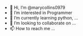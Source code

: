 - 👋 Hi, I’m @marycollins0979
- 👀 I’m interested in Programmer
- 🌱 I’m currently learning python, ...
- 💞️ I’m looking to collaborate on ...
- 📫 How to reach me ...

<!---
marycollins0979/marycollins0979 is a ✨ special ✨ repository because its `README.md` (this file) appears on your GitHub profile.
You can click the Preview link to take a look at your changes.
--->
